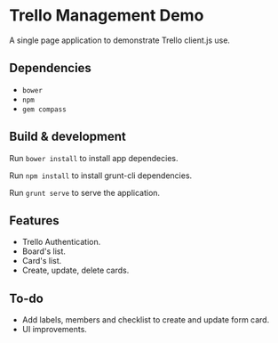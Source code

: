 # Trello Management Demo

A single page application to demonstrate Trello client.js use.

## Dependencies
- `bower`
- `npm`
- `gem compass`

## Build & development

Run `bower install` to install app dependecies.

Run `npm install` to install grunt-cli dependencies.

Run `grunt serve` to serve the application.

## Features

- Trello Authentication.
- Board's list.
- Card's list.
- Create, update, delete cards.

## To-do
- Add labels, members and checklist to create and update form card.
- UI improvements.
